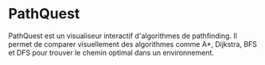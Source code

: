 # PathQuest
PathQuest est un visualiseur interactif d'algorithmes de pathfinding. Il permet de comparer visuellement des algorithmes comme A*, Dijkstra, BFS et DFS pour trouver le chemin optimal dans un environnement.

